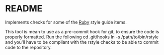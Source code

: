 README
======

Implements checks for some of the
[Ruby](https://github.com/chneukirchen/styleguide/blob/master/RUBY-STYLE)
style guide items.

This tool is mean to use as a pre-commit hook for git, to ensure the code is
properly formatted. Run the following
    cd .git/hooks
    ln -s /path/to/bin/rstyle
and you'll have to be compliant with the rstyle checks to be able to commit
code to the repository.